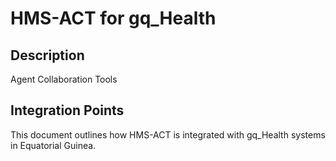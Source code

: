 # HMS-ACT for gq_Health

## Description

Agent Collaboration Tools

## Integration Points

This document outlines how HMS-ACT is integrated with gq_Health systems in Equatorial Guinea.
